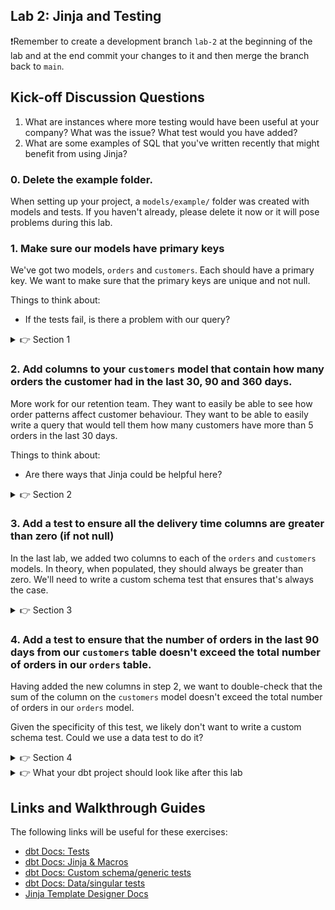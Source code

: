 ## Lab 2: Jinja and Testing

❗Remember to create a development branch `lab-2` at the beginning of the lab and at the end commit your changes to it and then merge the branch back to `main`.

## Kick-off Discussion Questions

1. What are instances where more testing would have been useful at your company? What was the issue? What test would you have added?
2. What are some examples of SQL that you've written recently that might benefit from using Jinja?

### 0. Delete the example folder.

When setting up your project, a `models/example/` folder was created with models and tests. If you haven't already, please delete it now or it will pose problems during this lab.

### 1. Make sure our models have primary keys

We've got two models, `orders` and `customers`. Each should have a primary key. We want to make sure that the primary keys are unique and not null.

Things to think about:
* If the tests fail, is there a problem with our query?

<details>
  <summary>👉 Section 1</summary>

  (1) Add `unique` and `not_null` tests to the `schema.yml` files. For the `orders` table, it will contain the following information:
  ```yml
  version: 2

  models:
    - name: orders
      columns:
        - name: order_id
          tests:
            - unique
            - not_null
  ```
  (2) Execute `dbt test` in the console at the bottom of your screen to make sure all the tests pass.
</details>

### 2. Add columns to your `customers` model that contain how many orders the customer had in the last 30, 90 and 360 days.

More work for our retention team. They want to easily be able to see how order patterns affect customer behaviour. They want to be able to easily write a query that would tell them how many customers have more than 5 orders in the last 30 days.

Things to think about:
* Are there ways that Jinja could be helpful here?

<details>
  <summary>👉 Section 2</summary>

  (1) Given the SQL for the three columns will be _almost_ identical, we could use a Jinja `for` loop here. Add the following SQL to your `customer_metrics` CTE in the `customers` model:
  ```sql
  {% for days in [30,90,360] %}
    count(case when ordered_at > current_date - {{ days }} then 1 end) as count_orders_last_{{ days }}_days{% if not loop.last %},{% endif %}
  {% endfor %}
  ```
  (2) Add your three new columns to the `joined` CTE.
  (3) Execute `dbt run` in the console at the bottom of your screen to make sure everything runs successfully.
</details>

### 3. Add a test to ensure all the delivery time columns are greater than zero (if not null)

In the last lab, we added two columns to each of the `orders` and `customers` models. In theory, when populated, they should always be greater than zero. We'll need to write a custom schema test that ensures that's always the case.

<details>
  <summary>👉 Section 3</summary>

  (1) Given this feels like a test that will be broadly re-usable, we'll likely want to create a custom schema test. Create a new file in the `macros/` directory called `test_greater_than_zero.sql` that contains the following code:
  ```sql
  {% test greater_than_zero(model, column_name) %}

  select
      *
  from {{ model }}
  where {{ column_name }} <= 0

  {% endtest %}
  ```
  (2) Add the tests to your `schema.yml` file. For the column `delivery_time_from_collection` in the `orders` model, it would look as follows:
  ```yml
    - name: orders
      columns:
        - name: delivery_time_from_collection
          tests:
            - greater_than_zero
  ```
  (3) Execute `dbt test` in the console at the bottom of your screen to make sure all the tests pass.
</details>

### 4. Add a test to ensure that the number of orders in the last 90 days from our `customers` table doesn't exceed the total number of orders in our `orders` table.

Having added the new columns in step 2, we want to double-check that the sum of the column on the `customers` model doesn't exceed the total number of orders in our `orders` model.

Given the specificity of this test, we likely don't want to write a custom schema test. Could we use a data test to do it?

<details>
  <summary>👉 Section 4</summary>

  (1) Create a new file in the `tests/` directory called `count_orders_check.sql` that contains the following SQL:
  ```sql
  with orders as (
      select
          count(*) as orders_count
      from {{ ref('orders') }}
  ),

  customers as (
      select
          sum(count_orders_last_90_days) as customers_count
      from {{ ref('customers') }}
  ),

  joined as (
      select
          *
      from orders
      cross join customers
      where customers_count > orders_count
  )

  select
      *
  from joined
  ```
  (2) Execute `dbt test` in the console at the bottom of your screen to make sure all the tests pass.
</details>


<details>
  <summary>👉 What your dbt project should look like after this lab</summary>

  ```
  analysis/
  logs/
  macros/
  ├─ test_greater_than_zero.sql
  models/
  ├─ customers.sql
  ├─ orders.sql
  ├─ schema.yml
  ├─ sources.yml
  ├─ stg_ecomm__customers.sql
  ├─ stg_ecomm__deliveries.sql
  ├─ stg_ecomm__orders.sql
  seeds/
  snapshots/
  target/
  tests/
  ├─ count_orders_check.sql
  .gitignore
  dbt_project.yml
  README.md
  ```
</details>

## Links and Walkthrough Guides

The following links will be useful for these exercises:

* [dbt Docs: Tests](https://docs.getdbt.com/docs/building-a-dbt-project/tests)
* [dbt Docs: Jinja & Macros](https://docs.getdbt.com/docs/building-a-dbt-project/jinja-macros/)
* [dbt Docs: Custom schema/generic tests](https://docs.getdbt.com/docs/guides/writing-custom-schema-tests/)
* [dbt Docs: Data/singular tests](https://docs.getdbt.com/docs/building-a-dbt-project/tests/#singular-tests)
* [Jinja Template Designer Docs](https://jinja.palletsprojects.com/en/3.0.x/templates/)
